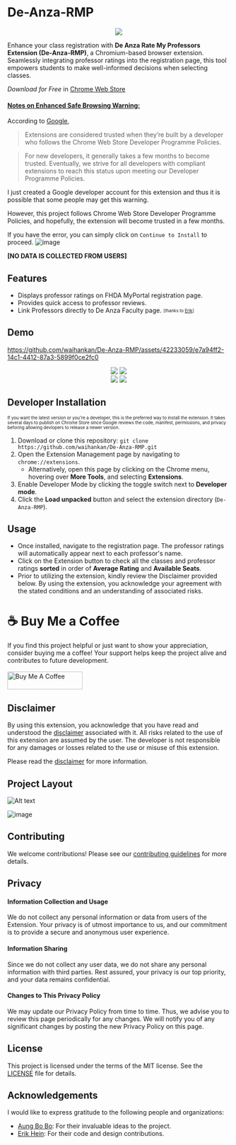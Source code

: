 # De-Anza-RMP

<div align="center">
    <img src="images/astronaut128.png">
</div>


Enhance your class registration with **De Anza Rate My Professors Extension (De-Anza-RMP)**, a Chromium-based browser extension. Seamlessly integrating professor ratings into the registration page, this tool empowers students to make well-informed decisions when selecting classes.

*Download for Free* in <a href="http://bit.ly/deanzaRmp" target="_blank">Chrome Web Store </a>
#### <ins>Notes on Enhanced Safe Browsing Warning:</ins>

According to [Google](https://support.google.com/chrome_webstore/answer/2664769?hl=en-GB#zippy=%2Cinstall-with-enhanced-safe-browsing),

> Extensions are considered trusted when they’re built by a developer who follows the Chrome Web Store Developer Programme Policies.

> For new developers, it generally takes a few months to become trusted. Eventually, we strive for all developers with compliant extensions to reach this status upon meeting our Developer Programme Policies.

I just created a Google developer account for this extension and thus it is possible that some people may get this warning.

However, this project follows Chrome Web Store Developer Programme Policies, and hopefully, the extension will become trusted in a few months.

If you have the error, you can simply click on `Continue to Install` to proceed. ![image](https://github.com/waihankan/De-Anza-RMP/assets/42233059/a6d78723-129e-4deb-8ac5-8642ef39b80c)



**[NO DATA IS COLLECTED FROM USERS]**

## Features

- Displays professor ratings on FHDA MyPortal registration page.
- Provides quick access to professor reviews.
- Link Professors directly to De Anza Faculty page. <sub><sup> [thanks to [Erik](https://github.com/erik-ksth)] </sub></sup>

## Demo

https://github.com/waihankan/De-Anza-RMP/assets/42233059/e7a94ff2-14c1-4412-87a3-5899f0ce2fc0

<div align="center">
    <img src="images/demo4.png">
    <img src="images/demo.png">
    <br>
    <div display="flex">
        <img src="images/demo2.png">
        <img src="images/demo3.png">
    </div>
</div>



## Developer Installation
<sub><sup>If you want the latest version or you're a developer, this is the preferred way to install the extension. It takes several days to publish on Chrome Store since Google reviews the code, manifest, permissions, and privacy beforing allowing devlopers to release a newer version.</sup></sub>

1. Download or clone this repository: `git clone https://github.com/waihankan/De-Anza-RMP.git`
2. Open the Extension Management page by navigating to `chrome://extensions`.
   - Alternatively, open this page by clicking on the Chrome menu, hovering over **More Tools**, and selecting **Extensions**.
3. Enable Developer Mode by clicking the toggle switch next to **Developer mode**.
4. Click the **Load unpacked** button and select the extension directory (`De-Anza-RMP`).

## Usage

- Once installed, navigate to the registration page. The professor ratings will automatically appear next to each professor's name.
- Click on the Extension button to check all the classes and professor ratings **sorted** in order of **Average Rating** and **Available Seats**.
- Prior to utilizing the extension, kindly review the Disclaimer provided below. By using the extension, you acknowledge your agreement with the stated conditions and an understanding of associated risks. 

# ☕ Buy Me a Coffee
If you find this project helpful or just want to show your appreciation, consider buying me a coffee! Your support helps keep the project alive and contributes to future development.
<br>
<br>
<a href="https://www.buymeacoffee.com/waihankan" target="_blank"><img src="https://cdn.buymeacoffee.com/buttons/v2/default-yellow.png" alt="Buy Me A Coffee" height="40" width="170"></a>

## Disclaimer

By using this extension, you acknowledge that you have read and understood the [disclaimer](DISCLAIMER.md) associated with it. All risks related to the use of this extension are assumed by the user. The developer is not responsible for any damages or losses related to the use or misuse of this extension.

Please read the [disclaimer](DISCLAIMER.md) for more information.



## Project Layout
![Alt text](images/abstraction.png)

![image](https://github.com/waihankan/De-Anza-RMP/assets/42233059/35ceeec8-7ed6-4442-bbed-dd31b2ed3a50)

## Contributing

We welcome contributions! Please see our [contributing guidelines](CONTRIBUTING.md) for more details.


## Privacy
#### Information Collection and Usage
We do not collect any personal information or data from users of the Extension. Your privacy is of utmost importance to us, and our commitment is to provide a secure and anonymous user experience.

#### Information Sharing
Since we do not collect any user data, we do not share any personal information with third parties. Rest assured, your privacy is our top priority, and your data remains confidential.

#### Changes to This Privacy Policy
We may update our Privacy Policy from time to time. Thus, we advise you to review this page periodically for any changes. We will notify you of any significant changes by posting the new Privacy Policy on this page.

## License

This project is licensed under the terms of the MIT license. See the [LICENSE](LICENSE) file for details.


## Acknowledgements

I would like to express gratitude to the following people and organizations:

- [Aung Bo Bo](https://github.com/aungbbo): For their invaluable ideas to the project.
- [Erik Hein](https://github.com/erik-ksth): For their code and design contributions.
